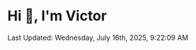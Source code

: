 <h1>Hi 👋, I'm Victor </h1>

<!--RECENT_ACTIVITY:start-->
<!--RECENT_ACTIVITY:end-->

<!--RECENT_ACTIVITY:last_update-->
Last Updated: Wednesday, July 16th, 2025, 9:22:09 AM
<!--RECENT_ACTIVITY:last_update_end-->
